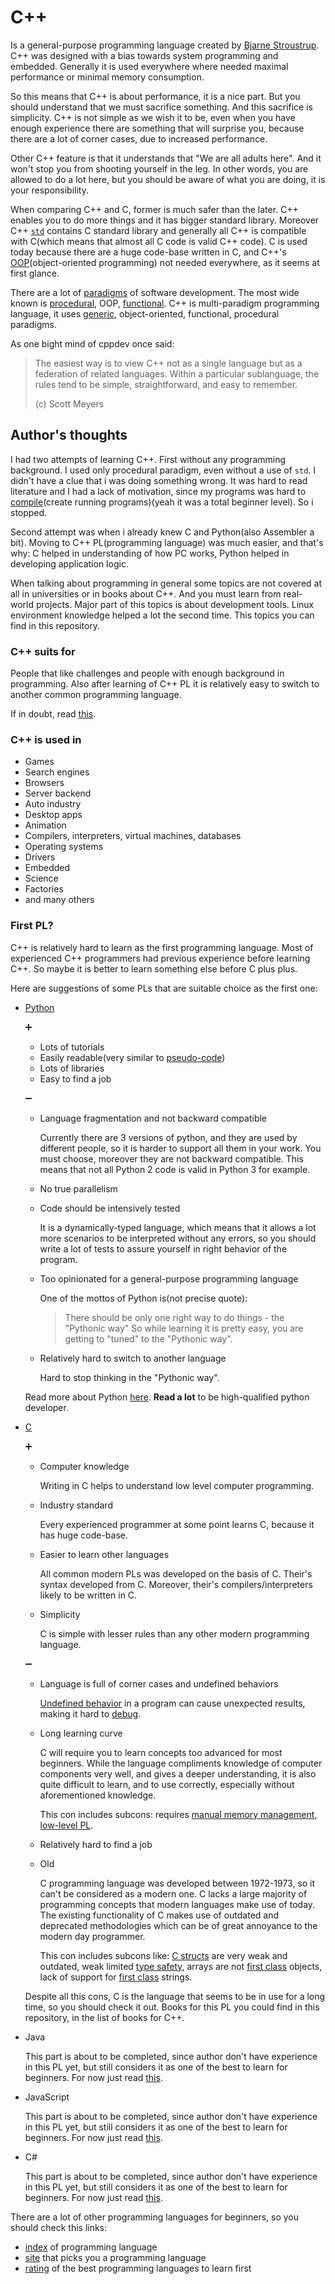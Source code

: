 # C++

Is a general-purpose programming language created by [Bjarne Stroustrup](http://www.stroustrup.com/). C++ was designed with a bias towards system programming and embedded. Generally it is used everywhere where needed maximal performance or minimal memory consumption. 

So this means that C++ is about performance, it is a nice part. But you should understand that we must sacrifice something. And this sacrifice is simplicity. C++ is not simple as we wish it to be, even when you have enough experience there are something that will surprise you, because there are a lot of corner cases, due to increased performance.

Other C++ feature is that it understands that "We are all adults here". And it won't stop you from shooting yourself in the leg. In other words, you are allowed to do a lot here, but you should be aware of what you are doing, it is your responsibility. 

When comparing C++ and C, former is much safer than the later. C++ enables you to do more things and it has bigger standard library. Moreover C++ [`std`](https://en.wikipedia.org/wiki/C%2B%2B_Standard_Library) contains C standard library and generally all C++ is compatible with C(which means that almost all C code is valid C++ code). C is used today because there are a huge code-base written in C, and C++'s [OOP](https://searchmicroservices.techtarget.com/definition/object-oriented-programming-OOP)(object-oriented programming) not needed everywhere, as it seems at first glance.

There are a lot of [paradigms](https://en.wikipedia.org/wiki/Programming_paradigm) of software development. The most wide known is [procedural](https://en.wikipedia.org/wiki/Procedural_programming), OOP, [functional](https://en.wikipedia.org/wiki/Functional_programming). C++ is multi-paradigm programming language, it uses [generic](https://en.wikipedia.org/wiki/Generic_programming), object-oriented, functional, procedural paradigms.

As one bight mind of cppdev once said: 

> The easiest way is to view C++ not as a single language but as a federation of related languages. Within a particular sublanguage, the rules tend to be simple, straightforward, and easy to remember.									
>
> (c) Scott Meyers

## Author's thoughts

I had two attempts of learning C++. First without any programming background. I used only procedural paradigm, even without a use of `std`. I didn't have a clue that i was doing something wrong. It was hard to read literature and I had a lack of motivation, since my programs was hard to [compile](https://en.wikipedia.org/wiki/Compiler)(create running programs)(yeah it was a total beginner level). So i stopped.

Second attempt was when i already knew C and Python(also Assembler a bit). Moving to C++ PL(programming language) was much easier, and that's why: C helped in understanding of how PC works, Python helped in developing application logic.

When talking about programming in general some topics are not covered at all in universities or in books about C++. And you must learn from real-world projects. Major part of this topics is about development tools. Linux environment knowledge helped a lot the second time. This topics you can find in this repository.

### C++ suits for

People that like challenges and people with enough background in programming. Also after learning of  C++ PL it is relatively easy to switch to another common programming language.

If in doubt, read [this](http://www.bestprogramminglanguagefor.me/why-learn-c-plus-plus).

### C++ is used in

- Games
- Search engines
- Browsers
- Server backend
- Auto industry
- Desktop apps
- Animation
- Compilers, interpreters, virtual machines, databases
- Operating systems
- Drivers
- Embedded
- Science 
- Factories
- and many others

### First PL?

C++ is relatively hard to learn as the first programming language. Most of experienced C++ programmers had previous experience before learning C++. So maybe it is better to learn something else before C plus plus. 

Here are suggestions of some PLs that are suitable choice as the first one:

- [Python](https://www.python.org/)

  :heavy_plus_sign:
  
  - Lots of tutorials
  - Easily readable(very similar to [pseudo-code](https://www.geeksforgeeks.org/how-to-write-a-pseudo-code/))
  - Lots of libraries
  - Easy to find a job
  
  :heavy_minus_sign:
  
  - Language fragmentation and not backward compatible
      
      Currently there are  3 versions of python, and they are used by different people, so it is harder to support 
      all them in your work. You must choose, moreover they are not backward compatible. 
      This means that not all Python 2 code is valid in Python 3 for example.
  - No true parallelism
  - Code should be intensively tested
      
      It is a dynamically-typed language, which means that it allows a lot more scenarios to be interpreted without any
      errors, so you should write a lot of tests to assure yourself in right behavior of the program. 
  - Too opinionated for a general-purpose programming language
      
      One of the mottos of Python is(not precise quote):
      > There should be only one right way to do things - the "Pythonic way"
      So while learning it is pretty easy, you are getting to "tuned" to the "Pythonic way".
  - Relatively hard to switch to another language
      
      Hard to stop thinking in the "Pythonic way".
      
  Read more about Python [here](https://www.python.org/about/gettingstarted/). **Read a lot** to be high-qualified python
  developer.

- [C](https://en.wikipedia.org/wiki/C_(programming_language))

  :heavy_plus_sign:

  - Computer knowledge
  
      Writing in C helps to understand low level computer programming.
      
  - Industry standard
  
      Every experienced programmer at some point learns C, because it has huge code-base.
      
  - Easier to learn other languages
  
      All common modern PLs was developed on the basis of C. Their's syntax developed from C. Moreover, their's
      compilers/interpreters likely to be written in C.
      
  - Simplicity
  
    C is simple with lesser rules than any other modern programming language.

  :heavy_minus_sign:

  - Language is full of corner cases and undefined behaviors
      
      [Undefined behavior](https://en.wikipedia.org/wiki/Undefined_behavior) in a program can cause unexpected results,
      making it hard to
      [debug](https://en.wikipedia.org/wiki/Debugging).
     
  - Long learning curve
  
      C will require you to learn concepts too advanced for most beginners. While the language compliments knowledge of
      computer components very well, and gives a deeper understanding, it is also quite difficult to learn, and to use 
      correctly, especially without aforementioned knowledge.
      
      This con includes subcons: 
      requires [manual memory management](https://en.wikipedia.org/wiki/Manual_memory_management), 
      [low-level PL](https://www.computerhope.com/jargon/l/lowlangu.htm).
     
  - Relatively hard to find a job
  
  - Old
  
      C programming language was developed between 1972-1973, so it can't be considered as a modern one. C lacks a large
      majority of programming concepts that modern languages make use of today. The existing functionality of C makes use of
      outdated and deprecated methodologies which can be of great annoyance to the modern day programmer.
      
      This con includes subcons like: 
      [C structs](https://en.wikipedia.org/wiki/Struct_(C_programming_language)) are very weak and outdated,
      weak limited [type safety](https://en.wikipedia.org/wiki/Type_safety),
      arrays are not [first class](https://stackoverflow.com/questions/245192/what-are-first-class-objects) objects, 
      lack of support for [first class](https://stackoverflow.com/questions/245192/what-are-first-class-objects) strings.
   
  Despite all this cons, C is the language that seems to be in use for a long time, so you should check it out. 
  Books for this PL you could find in this repository, in the list of books for C++.
 
- Java

  This part is about to be completed, since author don't have experience in this PL yet, but still considers it as one of the
  best to learn for beginners. For now just read [this](https://www.slant.co/options/112/~java-review).

<!--- Uncomment this, delete what is written down here, if you want to edit this part
  :heavy_plus_sign:

  - p

  :heavy_minus_sign:

  - c
-->

- JavaScript

  This part is about to be completed, since author don't have experience in this PL yet, but still considers it as one of the
  best to learn for beginners. For now just read [this](https://www.slant.co/options/111/~javascript-review).

<!--- Uncomment this, delete what is written up here in this section, if you want to edit this part.
  :heavy_plus_sign:

  - p

  :heavy_minus_sign:

  - c
-->

- C#

  This part is about to be completed, since author don't have experience in this PL yet, but still considers it as one of the
  best to learn for beginners. For now just read [this](https://www.slant.co/options/115/~c-review).
  
<!--- Uncomment this, delete what is written up here in this section, if you want to edit this part.
  :heavy_plus_sign:

  - p

  :heavy_minus_sign:

  - c
-->
  
There are a lot of other programming languages for beginners, so you should check this links:
  - [index](https://www.tiobe.com/tiobe-index/) of programming language
  - [site](http://www.bestprogramminglanguagefor.me/) that picks you a programming language
  - [rating](https://www.slant.co/topics/25/~best-programming-language-to-learn-first) of the best programming languages to
  learn first


